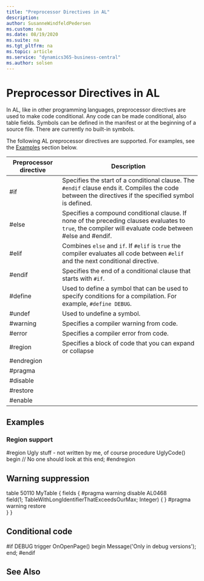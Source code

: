 ```yaml
---
title: "Preprocessor Directives in AL"
description: 
author: SusanneWindfeldPedersen
ms.custom: na
ms.date: 08/19/2020
ms.suite: na
ms.tgt_pltfrm: na
ms.topic: article
ms.service: "dynamics365-business-central"
ms.author: solsen
---
```


# Preprocessor Directives in AL

In AL, like in other programming languages, preprocessor directives are used to make code conditional. Any code can be made conditional, also table fields. Symbols can be defined in the manifest or at the beginning of a source file. There are currently no built-in symbols.

<!-- There is a server side check-in that create ParseOptions from manifest and it when parsing up syntax trees. -->

The following AL preprocessor directives are supported. For examples, see the [Examples](devenv-directives-in-al-md#Examples) section below.

|Preprocessor directive |Description |
|-----------------------|------------|
|#if                    | Specifies the start of a conditional clause. The `#endif` clause ends it. Compiles the code between the directives if the specified symbol is defined. |
|#else                  | Specifies a compound conditional clause. If none of the preceding clauses evaluates to `true`, the compiler will evaluate code between #else and #endif. |
|#elif                  | Combines `else` and `if`. If `#elif` is `true` the compiler evaluates all code between `#elif` and the next conditional directive.|
|#endif                 | Specifies the end of a conditional clause that starts with `#if`. |
|#define                | Used to define a symbol that can be used to specify conditions for a compilation. For example, `#define DEBUG`. |
|#undef                 | Used to undefine a symbol.  |
|#warning               | Specifies a compiler warning from code.  |
|#error                 | Specifies a compiler error from code. |
|#region                | Specifies a block of code that you can expand or collapse |
|#endregion             |  |
|#pragma                |  |
|#disable               |  |
|#restore               |  |
|#enable                |  |

## Examples

### Region support

#region Ugly stuff - not written by me, of course
    procedure UglyCode()
    begin
        // No one should look at this
    end;
#endregion

## Warning suppression

table 50110 MyTable
{
    fields
    {
#pragma warning disable AL0468         
        field(1; TableWithLongIdentifierThatExceedsOurMax; Integer) { }
#pragma warning restore        
    }
}

## Conditional code

#if DEBUG
    trigger OnOpenPage()
    begin
        Message('Only in debug versions');
    end;
#endif

## See Also
